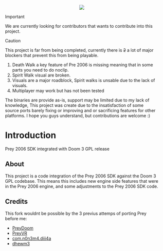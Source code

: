 <p align="center"> <img src="https://cdn2.steamgriddb.com/logo_thumb/c5ab0bc60ac7929182aadd08703f1ec6.png">

> [!IMPORTANT]
> We are currently looking for contributors that wants to contribute into this project.

> [!CAUTION]
> This project is far from being completed, currently there is ~~2~~ a lot of major blockers that prevent this from being playable.
> 1. Death Walk a key feature of Pre 2006 is missing meaning that in some parts you need to do noclip.
> 2. Spirit Walk visual are broken.
> 3. Visuals are a major roadblock, Spirit walks is unsable due to the lack of visuals.
> 4. Multiplayer may work but has not been tested
> 
> The binaries are provide as-is, support may be limited due to my lack of knowledge,
> This project was create due to the insatisfaction of some source ports barely fixing or improving 
> and or sacrificing features for other platforms.
> I hope you guys understand, but contributions are welcome :) 

# Introduction
Prey 2006 SDK integrated with Doom 3 GPL release

## About

This project is a code integration of the Prey 2006 SDK against the Doom 3 GPL codebase. 
This means this includes new engine side features that were in the Prey 2006 engine,
and some adjustments to the Prey 2006 SDK code.

## Credits

This fork wouldnt be possible by the 3 previus attemps of porting Prey before me:

- [PreyDoom](https://github.com/jmarshall23/PreyDoom)
- [PreyVR](https://github.com/neitey/PreyVR)
- [com.n0n3m4.diii4a](https://github.com/glKarin/com.n0n3m4.diii4a)
- [dhewm3](https://github.com/dhewm/dhewm3)
